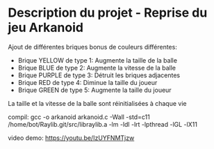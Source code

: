 # Description du projet - Reprise du jeu Arkanoid
Ajout de différentes briques bonus de couleurs différentes:
* Brique YELLOW de type 1: Augmente la taille de la balle
* Brique BLUE de type 2: Augmente la vitesse de la balle
* Brique PURPLE de type 3: Détruit les briques adjacentes
* Brique RED de type 4: Diminue la taille du joueur
* Brique GREEN de type 5: Augmente la taille du joueur

La taille et la vitesse de la balle sont réinitialisées à chaque vie

compil: gcc -o arkanoid arkanoid.c -Wall -std=c11 /home/bot/Raylib.git/src/libraylib.a -lm -ldl -lrt -lpthread -lGL -lX11

video demo: https://youtu.be/IzUYFNMTjzw
